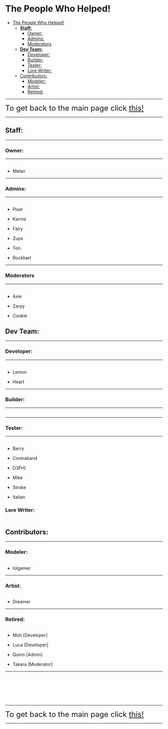 # The People Who Helped!

- [The People Who Helped!](#the-people-who-helped)
  - [**Staff:**](#staff)
    - [Owner:](#owner)
    - [Admins:](#admins)
    - [Moderators](#moderators)
  - [**Dev Team:**](#dev-team)
    - [Developer:](#developer)
    - [Builder:](#builder)
    - [Tester:](#tester)
    - [Lore Writer:](#lore-writer)
  - [Contributors:](#contributors)
    - [Modeler:](#modeler)
    - [Artist:](#artist)
    - [Retired:](#retired)

---

<font size="5">To get back to the main page click <a href="../Unstable-Labs">this!</a></font>

---

## **Staff:**

---

### Owner:

---

<div style="font-size:2;">
  <p><span style="color:rgb(255,255,180);">Hey! It's Me! I own the game/discord and help with anything I can!</span></p>
</div>

- Melan

---

### Admins:

---

<div style="font-size:2;">
  <p><span style="color:rgb(255,255,180);">They make sure the moderators are doing their job and help around in the discord!</span></p>
</div>

- Pixer

- Karma

- Fairy

- Zups

- Tori

- Rockhart

---

### Moderators

---

<div style="font-size:2;">
  <p><span style="color:rgb(255,255,180);">They keep exploiters in check and keep the toxic ones out! If you see one thank them!</span></p>
</div>

- Axie

- Zarpy

- Cookie

## **Dev Team:**

---

### Developer:

---

<div style="font-size:2;">
  <p><span style="color:rgb(255,255,180);">They code the game! Try not to mess with them as they can do pretty much anything! (within reason of course)</span></p>
</div>

- Lemon

- Heart

---

### Builder:

---

<div style="font-size:2;">
  <p><span style="color:rgb(255,255,180);">Hey! You see that crate over there? They built it! Any room you see they have made!</span></p>
</div>

---

### Tester:

---

<div style="font-size:2;">
  <p><span style="color:rgb(255,255,180);">Without these people you wouldn't see any new infected or features!</span></p>
</div>

- Berry
  
- Contraband

- D3Pr0

- Mike

- Stroke

- Italian

### Lore Writer:

<div style="font-size:2;">
  <p><span style="color:rgb(255,255,180);">Nothing can really be said here yet... But don't worry stuff is coming soon!</span></p>
</div>

## Contributors:

---

### Modeler:

<div style="font-size:2;">
  <p><span style="color:rgb(255,255,180);">They work on weapon models! If you see a good looking weapon, they made it!</span></p>
</div>

- lolgamer

---

### Artist:

<div style="font-size:2;">
  <p><span style="color:rgb(255,255,180);">You see those emotes in the discord, they made them!</span></p>
</div>

- Dreamer

---

### Retired:

<div style="font-size:2;">
  <p><span style="color:rgb(255,255,180);">Although they may not be working on the game anymore, we won't forget the hard work you did!</span></p>
</div>

- Moh [Developer]
  
- Luca [Developer]

- Quinn [Admin]

- Takara [Moderator]

---

&nbsp;

&nbsp;

&nbsp;


---

<font size="5">To get back to the main page click <a href="../Unstable-Labs">this!</a></font>

---
